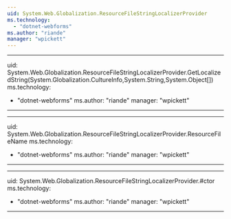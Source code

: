 ```yaml
---
uid: System.Web.Globalization.ResourceFileStringLocalizerProvider
ms.technology: 
  - "dotnet-webforms"
ms.author: "riande"
manager: "wpickett"
---
```


---
uid: System.Web.Globalization.ResourceFileStringLocalizerProvider.GetLocalizedString(System.Globalization.CultureInfo,System.String,System.Object[])
ms.technology: 
  - "dotnet-webforms"
ms.author: "riande"
manager: "wpickett"
---

---
uid: System.Web.Globalization.ResourceFileStringLocalizerProvider.ResourceFileName
ms.technology: 
  - "dotnet-webforms"
ms.author: "riande"
manager: "wpickett"
---

---
uid: System.Web.Globalization.ResourceFileStringLocalizerProvider.#ctor
ms.technology: 
  - "dotnet-webforms"
ms.author: "riande"
manager: "wpickett"
---
